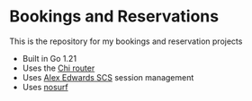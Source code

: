 # Bookings and Reservations

This is the repository for my bookings and reservation projects

 - Built in Go 1.21
 - Uses the [Chi router](https://pkg.go.dev/github.com/go-chi/chi/v5)
 - Uses [Alex Edwards SCS](https://pkg.go.dev/github.com/alexedwards/scs/v2) session management
 - Uses [nosurf](https://pkg.go.dev/github.com/justinas/nosurf)